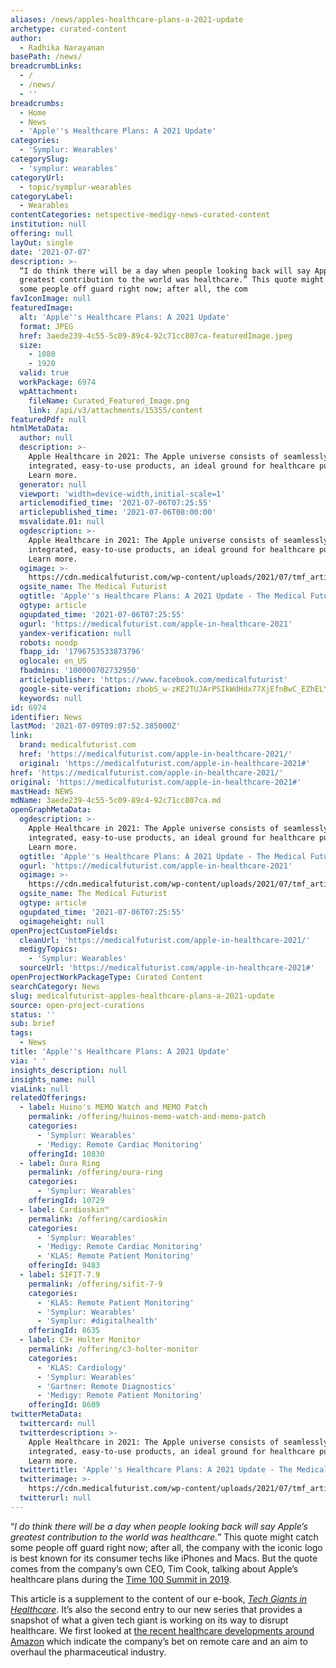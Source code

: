 ```yaml
---
aliases: /news/apples-healthcare-plans-a-2021-update
archetype: curated-content
author:
  - Radhika Narayanan
basePath: /news/
breadcrumbLinks:
  - /
  - /news/
  - ''
breadcrumbs:
  - Home
  - News
  - 'Apple''s Healthcare Plans: A 2021 Update'
categories:
  - 'Symplur: Wearables'
categorySlug:
  - 'symplur: wearables'
categoryUrl:
  - topic/symplur-wearables
categoryLabel:
  - Wearables
contentCategories: netspective-medigy-news-curated-content
institution: null
offering: null
layOut: single
date: '2021-07-07'
description: >-
  “I do think there will be a day when people looking back will say Apple’s
  greatest contribution to the world was healthcare.” This quote might catch
  some people off guard right now; after all, the com
favIconImage: null
featuredImage:
  alt: 'Apple''s Healthcare Plans: A 2021 Update'
  format: JPEG
  href: 3aede239-4c55-5c09-89c4-92c71cc807ca-featuredImage.jpeg
  size:
    - 1080
    - 1920
  valid: true
  workPackage: 6974
  wpAttachment:
    fileName: Curated_Featured_Image.png
    link: /api/v3/attachments/15355/content
featuredPdf: null
htmlMetaData:
  author: null
  description: >-
    Apple Healthcare in 2021: The Apple universe consists of seamlessly
    integrated, easy-to-use products, an ideal ground for healthcare purposes.
    Learn more.
  generator: null
  viewport: 'width=device-width,initial-scale=1'
  articlemodified_time: '2021-07-06T07:25:55'
  articlepublished_time: '2021-07-06T08:00:00'
  msvalidate.01: null
  ogdescription: >-
    Apple Healthcare in 2021: The Apple universe consists of seamlessly
    integrated, easy-to-use products, an ideal ground for healthcare purposes.
    Learn more.
  ogimage: >-
    https://cdn.medicalfuturist.com/wp-content/uploads/2021/07/tmf_article_279-01.png
  ogsite_name: The Medical Futurist
  ogtitle: 'Apple''s Healthcare Plans: A 2021 Update - The Medical Futurist'
  ogtype: article
  ogupdated_time: '2021-07-06T07:25:55'
  ogurl: 'https://medicalfuturist.com/apple-in-healthcare-2021'
  yandex-verification: null
  robots: noodp
  fbapp_id: '1796753533873796'
  oglocale: en_US
  fbadmins: '100000702732950'
  articlepublisher: 'https://www.facebook.com/medicalfuturist'
  google-site-verification: zbobS_w-zKE2TUJArPSIkWdHdx77XjEfnBwC_EZhELY
  keywords: null
id: 6974
identifier: News
lastMod: '2021-07-09T09:07:52.385000Z'
link:
  brand: medicalfuturist.com
  href: 'https://medicalfuturist.com/apple-in-healthcare-2021/'
  original: 'https://medicalfuturist.com/apple-in-healthcare-2021#'
href: 'https://medicalfuturist.com/apple-in-healthcare-2021/'
original: 'https://medicalfuturist.com/apple-in-healthcare-2021#'
mastHead: NEWS
mdName: 3aede239-4c55-5c09-89c4-92c71cc807ca.md
openGraphMetaData:
  ogdescription: >-
    Apple Healthcare in 2021: The Apple universe consists of seamlessly
    integrated, easy-to-use products, an ideal ground for healthcare purposes.
    Learn more.
  ogtitle: 'Apple''s Healthcare Plans: A 2021 Update - The Medical Futurist'
  ogurl: 'https://medicalfuturist.com/apple-in-healthcare-2021'
  ogimage: >-
    https://cdn.medicalfuturist.com/wp-content/uploads/2021/07/tmf_article_279-01.png
  ogsite_name: The Medical Futurist
  ogtype: article
  ogupdated_time: '2021-07-06T07:25:55'
  ogimageheight: null
openProjectCustomFields:
  cleanUrl: 'https://medicalfuturist.com/apple-in-healthcare-2021/'
  medigyTopics:
    - 'Symplur: Wearables'
  sourceUrl: 'https://medicalfuturist.com/apple-in-healthcare-2021#'
openProjectWorkPackageType: Curated Content
searchCategory: News
slug: medicalfuturist-apples-healthcare-plans-a-2021-update
source: open-project-curations
status: ''
sub: brief
tags:
  - News
title: 'Apple''s Healthcare Plans: A 2021 Update'
via: ' '
insights_description: null
insights_name: null
viaLink: null
relatedOfferings:
  - label: Huino's MEMO Watch and MEMO Patch
    permalink: /offering/huinos-memo-watch-and-memo-patch
    categories:
      - 'Symplur: Wearables'
      - 'Medigy: Remote Cardiac Monitoring'
    offeringId: 10830
  - label: Oura Ring
    permalink: /offering/oura-ring
    categories:
      - 'Symplur: Wearables'
    offeringId: 10729
  - label: Cardioskin™
    permalink: /offering/cardioskin
    categories:
      - 'Symplur: Wearables'
      - 'Medigy: Remote Cardiac Monitoring'
      - 'KLAS: Remote Patient Monitoring'
    offeringId: 9483
  - label: SIFIT-7.9
    permalink: /offering/sifit-7-9
    categories:
      - 'KLAS: Remote Patient Monitoring'
      - 'Symplur: Wearables'
      - 'Symplur: #digitalhealth'
    offeringId: 8635
  - label: C3+ Holter Monitor
    permalink: /offering/c3-holter-monitor
    categories:
      - 'KLAS: Cardiology'
      - 'Symplur: Wearables'
      - 'Gartner: Remote Diagnostics'
      - 'Medigy: Remote Patient Monitoring'
    offeringId: 8609
twitterMetaData:
  twittercard: null
  twitterdescription: >-
    Apple Healthcare in 2021: The Apple universe consists of seamlessly
    integrated, easy-to-use products, an ideal ground for healthcare purposes.
    Learn more.
  twittertitle: 'Apple''s Healthcare Plans: A 2021 Update - The Medical Futurist'
  twitterimage: >-
    https://cdn.medicalfuturist.com/wp-content/uploads/2021/07/tmf_article_279-01.png
  twitterurl: null
---
```

<p>“<i>I do think there will be a day when people looking back will say Apple’s greatest contribution to the world was healthcare.</i>” This quote might catch some people off guard right now; after all, the company with the iconic logo is best known for its consumer techs like iPhones and Macs. But the quote comes from the company’s own CEO, Tim Cook, talking about Apple’s healthcare plans during the <a href="https://www.applemust.com/20-important-statements-tim-apple-told-the-time-100-summit/">Time 100 Summit in 2019</a>.</p><p>This article is a supplement to the content of our e-book, <a href="https://medicalfuturist.com/tech-giants-in-healthcare-new-e-book/"><i>Tech Giants in Healthcare</i></a>. It’s also the second entry to our new series that provides a snapshot of what a given tech giant is working on its way to disrupt healthcare. We first looked at <a href="https://medicalfuturist.com/tech-giants-in-healthcare-2021/">the recent healthcare developments around Amazon</a> which indicate the company’s bet on remote care and an aim to overhaul the pharmaceutical industry.&nbsp;</p>